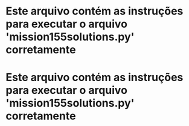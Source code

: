 # Este arquivo contém as instruções para executar o arquivo 'mission155solutions.py' corretamente
# Este arquivo contém as instruções para executar o arquivo 'mission155solutions.py' corretamente
